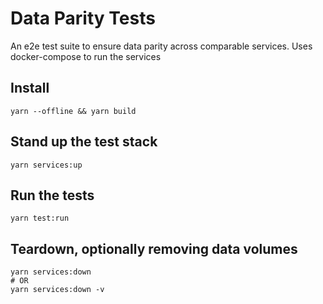 # Data Parity Tests

An e2e test suite to ensure data parity across comparable services. 
Uses docker-compose to run the services

## Install
```
yarn --offline && yarn build
```
## Stand up the test stack
```
yarn services:up
```
## Run the tests
```
yarn test:run
```

## Teardown, optionally removing data volumes
```
yarn services:down
# OR
yarn services:down -v
```
